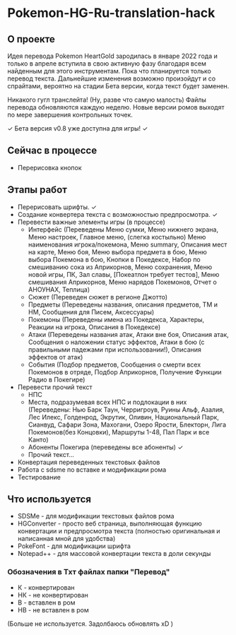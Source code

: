 # Pokemon-HG-Ru-translation-hack

## О проекте
Идея перевода Pokemon HeartGold зародилась в январе 2022 года и только в апреле вступила в свою активную фазу благодаря всем найденным для этого инструментам. Пока что планируется только перевод текста. Дальнейшие изменения возможно произойдут и со спрайтами, вероятно на стадии Бета версии, когда текст будет заменен. 

Никакого гугл транслейта! (Ну, разве что самую малость)
Файлы перевода обновляются каждую неделю.
Новые версии ромов выходят по мере завершения контрольных точек.

✓ Бета версия v0.8 уже доступна для игры! ✓

## Сейчас в процессе
- Перерисовка кнопок

## Этапы работ

- Перерисовать шрифты. ✓
- Создание конвертера текста с возможностью предпросмотра. ✓
- Перевести важные элементы игры (в процессе)
  - Интерфейс (Переведены Меню сумки, Меню нижнего экрана, Меню настроек, Главное меню, (слегка костыльно) Меню наименования игрока/покемона, Меню summary, Описания мест на карте, Меню боя, Меню выбора предмета в бою, Меню выбора Покемона в бою, Кнопки в Покедексе, Набор по смешиванию сока из Априкорнов, Меню сохранения, Меню новой игры, ПК, Зал славы, [Покеатлон требует тестов], Меню смешивания Априкорнов, Меню нарядов Покемонов, Отчет о АНОУНАХ, Теплица)
  - Сюжет (Переведен сюжет в регионе Джотто)
  - Предметы (Переведены названия, описания предметов, ТМ и НМ, Сообщения для Писем, Аксессуары)
  - Покемоны (Переведены имена из Покедекса, Характеры, Реакции на игрока, Описания в Покедексе)
  - Атаки (Переведены названия атак, Атаки вне боя, Описания атак, Сообщения о наложении статус эффектов, Атаки в бою (с правильными падежами при использовании!), Описания эффектов от атак)
  - События (Подбор предметов, Сообщения о смерти всех Покемонов в отряде, Подбор Априкорнов, Получение Функции Радио в Покегире)
- Перевести прочий текст
  - НПС
  - Места, подразумевая всех НПС и подлокации в них (Переведены: Нью Барк Таун, Черригроув, Руины Альф, Азалия, Лес Илекс, Голденрод, Экрутик, Оливин, Национальный Парк, Сианвуд, Сафари Зона, Махогани, Озеро Ярости, Блекторн, Лига Покемонов(без Концовки), Маршруты 1-48, Пал Парк и все Канто)
  - Абоненты Покегира (переведены все абоненты) ✓
  - Прочий текст...
- Конвертация переведенных текстовых файлов 
- Работа с sdsme по вставке и модификации рома
- Тестирование

## Что используется

- SDSMe - для модификации текстовых файлов рома
- HGConverter - просто веб страница, выполняющая функцию конвертации и предпросмотра текста (полностью оригинальная и написанная мной для удобства)
- PokeFont - для модификации шрифта
- Notepad++ - для массовой конвертации текста в доли секунды

### Обозначения в Тхт файлах папки "Перевод"

- К - конвертирован
- НК - не конвертирован
- В - вставлен в ром
- НВ - не вставлен в ром

(Больше не используется. Задолбаюсь обновлять xD )
